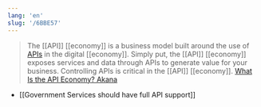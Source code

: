 ```yaml
---
lang: 'en'
slug: '/6BBE57'
---
```


> The [[API]] [[economy]] is a business model built around the use of [APIs](https://www.akana.com/blog/what-is-an-api) in the digital [[economy]]. Simply put, the [[API]] [[economy]] exposes services and data through APIs to generate value for your business. Controlling APIs is critical in the [[API]] [[economy]]. [What Is the API Economy? Akana](https://www.akana.com/blog/api-economy)

- [[Government Services should have full API support]]
